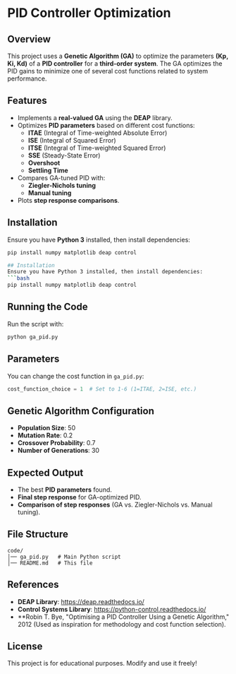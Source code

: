 # PID Controller Optimization

## Overview
This project uses a **Genetic Algorithm (GA)** to optimize the parameters **(Kp, Ki, Kd)** of a **PID controller** for a **third-order system**. The GA optimizes the PID gains to minimize one of several cost functions related to system performance.

## Features
- Implements a **real-valued GA** using the **DEAP** library.
- Optimizes **PID parameters** based on different cost functions:
  - **ITAE** (Integral of Time-weighted Absolute Error)
  - **ISE** (Integral of Squared Error)
  - **ITSE** (Integral of Time-weighted Squared Error)
  - **SSE** (Steady-State Error)
  - **Overshoot**
  - **Settling Time**
- Compares GA-tuned PID with:
  - **Ziegler-Nichols tuning**
  - **Manual tuning**
- Plots **step response comparisons**.

## Installation
Ensure you have **Python 3** installed, then install dependencies:
```bash
pip install numpy matplotlib deap control

## Installation
Ensure you have Python 3 installed, then install dependencies:
```bash
pip install numpy matplotlib deap control
```
## Running the Code
Run the script with:
```bash
python ga_pid.py
```
## Parameters
You can change the cost function in `ga_pid.py`:
```python
cost_function_choice = 1  # Set to 1-6 (1=ITAE, 2=ISE, etc.)
```
## Genetic Algorithm Configuration
- **Population Size**: 50
- **Mutation Rate**: 0.2
- **Crossover Probability**: 0.7
- **Number of Generations**: 30
## Expected Output
- The best **PID parameters** found.
- **Final step response** for GA-optimized PID.
- **Comparison of step responses** (GA vs. Ziegler-Nichols vs. Manual tuning).
## File Structure
```
code/
│── ga_pid.py   # Main Python script
│── README.md   # This file
```
## References
- **DEAP Library**: https://deap.readthedocs.io/
- **Control Systems Library**: https://python-control.readthedocs.io/
- **Robin T. Bye, "Optimising a PID Controller Using a Genetic Algorithm," 2012 (Used as inspiration for methodology and cost function selection).

## License
This project is for educational purposes. Modify and use it freely!
